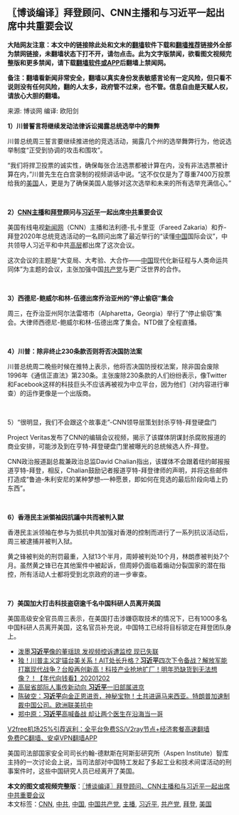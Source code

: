  <h2>〖博谈编译〗拜登顾问、CNN主播和与习近平一起出席中共重要会议</h2> <p class="notice"><b>大陆网友注意：本文中的链接除此处和文末的<a href="https://github.com/bannedbook/fanqiang" >翻墙</a>软件下载和<a href="https://github.com/killgcd/justmysocks/blob/master/README.md">翻墙推荐</a>链接外全部为禁网链接，未翻墙状态下打不开，请勿点击。此为文字版禁闻，欲看图文视频完整版和更多禁闻，请下载<a href="https://github.com/bannedbook/fanqiang">翻墙软件或APP</a>后翻墙上禁闻网。</p><p>备注：翻墙看新闻非常安全，翻墙以真实身份发表敏感言论有一定风险，但只看不说则没有任何风险，翻的人太多，政府管不过来，也不管。信息自由是天赋人权，请放心大胆的翻墙。</b></p>  <div class="entry"> <p>来源:&nbsp;博谈网                      编译:&nbsp;欧阳剑                           </p> <p></p> <p><strong>1）川普誓言将继续发动法律诉讼揭露总统选举中的舞弊</strong></p> <p>川普总统周三誓言要继续推进他的竞选活动，揭露几个州的选举舞弊行为，他说选举制度“正受到协调的攻击和围攻”。</p> <p>“我们将捍卫投票的诚实性，确保每张合法选票都被计算在内，没有非法选票被计算在内，”川普先生在白宫录制的视频讲话中说。“这不仅仅是为了尊重7400万投票给我的<a href="https://www.bannedbook.org/bnews/tag/%e7%be%8e%e5%9b%bd/" class="st_tag internal_tag" rel="tag" title="标签 美国 下的日志">美国</a>人，更是为了确保美国人能够对这次选举和未来的所有选举充满信心。”</p> <p> </p> <p></p> <p><strong>2）<a href="https://www.bannedbook.org/bnews/tag/cnn/" class="st_tag internal_tag" rel="tag" title="标签 CNN 下的日志">CNN</a><a href="https://www.bannedbook.org/bnews/tag/%e4%b8%bb%e6%92%ad/" class="st_tag internal_tag" rel="tag" title="标签 主播 下的日志">主播</a>和<a href="https://www.bannedbook.org/bnews/tag/%e6%8b%9c%e7%99%bb/" class="st_tag internal_tag" rel="tag" title="标签 拜登 下的日志">拜登</a>顾问与<a href="https://www.bannedbook.org/bnews/tag/%e4%b9%a0%e8%bf%91%e5%b9%b3/" class="st_tag internal_tag" rel="tag" title="标签 习近平 下的日志">习近平</a>一起出席<a href="https://www.bannedbook.org/bnews/tag/%e4%b8%ad%e5%85%b1/" class="st_tag internal_tag" rel="tag" title="标签 中共 下的日志">中共</a>重要会议</strong></p>  <p>美国有线电视<span class='wp_keywordlink_affiliate'><a href="https://www.bannedbook.org/" title="新闻网">新闻网</a></span>（CNN）主播和法利德-扎卡里亚（Fareed Zakaria）和乔-拜登2020年总统竞选活动的一名顾问出席了最近举行的“读懂<span class='wp_keywordlink_affiliate'><a href="https://www.bannedbook.org/" title="中国" target="_blank">中国</a></span>国际会议”，中共领导人习近平和中共<span class='wp_keywordlink_affiliate'><a href="https://www.bannedbook.org/bnews/ccpdope/" title="中共高层内幕" target="_blank">高层</a></span>都出席了这次会议。</p> <p>这次会议的主题是“大变局、大考验、大合作——<a href="https://www.bannedbook.org/bnews/tag/%E4%B8%AD%E5%9B%BD/" class="st_tag internal_tag" rel="tag" title="标签 中国 下的日志">中国</a>现代化新征程与人类命运共同体”为主题的会议，主张加强中国<a href="https://www.bannedbook.org/bnews/tag/%e5%85%b1%e4%ba%a7%e5%85%9a/" class="st_tag internal_tag" rel="tag" title="标签 共产党 下的日志">共产党</a>与更广泛世界的合作。</p> <p> </p> <p></p> <p><strong>3）西德尼-鲍威尔和林-伍德出席乔治亚州的“停止偷窃”集会</strong></p> <p>周三，在乔治亚州阿尔法雷塔市（Alpharetta，Georgia）举行了“停止偷窃”集会。大律师西德尼-鲍威尔和林-伍德出席了集会。NTD做了全程直播。</p> <p> </p> <p></p>  <p><strong>4）川普：除非终止230条款否则将否决国防法案</strong></p> <p>川普总统周二晚些时候在推特上表示，他将否决国防授权法案，除非国会废除1996年《通信正直法》第230条。主张废除230条款的人们纷纷表示，像Twitter和Facebook这样的科技巨头不应该再被视为中立平台，因为他们（对内容进行审查）的运作更像是一个出版商。</p> <p> </p> <p></p> <p>5）“很明显，我们不会跟这个故事走”-CNN领导层策划封杀亨特-拜登硬盘门</p> <p>Project Veritas发布了CNN的编辑会议视频，揭示了该媒体阴谋封杀腐败报道的商业安排，可能涉及到在亨特-拜登硬盘门里被曝光的总统候选人乔-拜登。</p> <p>CNN政治报道副总裁兼政治总监David Chalian指出，该媒体不会跟着纽约邮报报道亨特-拜登，相反，Chalian鼓励记者报道亨特-拜登律师的声明，并将这些邮件打造成“鲁迪-朱利安尼的某种梦想&#8211;一种愿景，即如何在竞选的最后阶段向墙上扔东西”。</p> <p> </p>  <p></p> <p><strong>6）香港民主派領袖因抗議中共而被判入獄</strong></p> <p>香港民主派领袖在参与为抵抗中共加强对香港的控制而进行了一系列抗议活动后，周三被逮捕并被判入狱。</p> <p>黄之锋被判处的刑罚最重，入狱13个半月，周婷被判处10个月，林朗彥被判处7个月。虽然黄之锋已在其他案件中被起诉，但周婷仍面临着煽动分裂国家的潜在指控，所有活动人士都将受到北京政府的进一步审查。</p> <p> </p> <p></p> <p><strong>7）美国加大打击科技盗窃逾千名中国科研人员离开美国</strong></p> <p>美国高级安全官员周三表示，在美国打击涉嫌窃取技术的情况下，已有1000多名中国科研人员离开美国，这名官员补充说，中国特工已经将目标锁定在拜登团队身上。</p>  <ul class='op-related-articles' title='相关阅读'> <li><a href='https://www.bannedbook.org/bnews/cbnews/20201202/1440918.html' target='_blank'>泼墨<b>习近平</b>像的董瑶琼 发视频控诉遭监控 现已失联</a></li> <li><a href='https://www.bannedbook.org/bnews/taiwannews/20201202/1440915.html' target='_blank'>独！川普主义定锚台美关系！AIT处长升格？<b>习近平</b>四次下令备战？解放军能打赢现代战争？台股再创新高！科技产业抢地扩厂！明年恐缺货到无法想像？！【年代向钱看】20201202</a></li> <li><a href='https://www.bannedbook.org/bnews/headline/20201202/1440905.html' target='_blank'>高层省部际人事传新动向 <b>习近平</b>一旧部属进京</a></li> <li><a href='https://www.bannedbook.org/bnews/cbnews/20201202/1440892.html' target='_blank'>陈破空：<b>习近平</b>向金正恩进贡，神秘宝物！土共进逼马来西亚。特朗普加速制裁中国公司。欧洲联美抗中</a></li> <li><a href='https://www.bannedbook.org/bnews/comments/20201202/1440880.html' target='_blank'>郑中原：<b>习近平</b>高喊备战 却让两个医生在沿海当一哥</a></li> </ul> <p class="texttj"> <a href="https://www.bannedbook.org/forum23/topic22702.html" target="_blank">V2free机场25%引荐返利：全平台免费SS/V2ray节点+经济套餐高速翻墙</a><br/> <a href="https://github.com/bannedbook/fanqiang/wiki/%E7%A6%81%E9%97%BB%E7%BD%91%E5%AE%89%E5%8D%93%E7%BF%BB%E5%A2%99%E6%96%B0%E9%97%BBAPP" target="_blank">免费PC翻墙、安卓VPN翻墙APP</a></p><p>美国司法部国家安全司司长约翰-德默斯在阿斯彭研究所（Aspen Institute）智库主持的一次讨论会上说，当司法部对中国特工发起了多起工业和技术间谍活动的刑事案件时，这些中国研究人员已经离开了美国。</p><a name='sharetosocial'></a>       <div><b>本文的图文或视频完整版</b>：<a href='https://www.bannedbook.org/bnews/cbnews/20201203/1441216.html'>〖博谈编译〗拜登顾问、CNN主播和与习近平一起出席中共重要会议</a></div>  </div><!--END ENTRY--> <div class="postfooter"> <div>本文标签：<a href="https://www.bannedbook.org/bnews/tag/cnn/" rel="tag">CNN</a>, <a href="https://www.bannedbook.org/bnews/tag/%e4%b8%ad%e5%85%b1/" rel="tag">中共</a>, <a href="https://www.bannedbook.org/bnews/tag/%E4%B8%AD%E5%9B%BD/" rel="tag">中国</a>, <a href="https://www.bannedbook.org/bnews/tag/%e4%b8%ad%e5%9b%bd%e5%85%b1%e4%ba%a7%e5%85%9a/" rel="tag">中国共产党</a>, <a href="https://www.bannedbook.org/bnews/tag/%e4%b8%bb%e6%92%ad/" rel="tag">主播</a>, <a href="https://www.bannedbook.org/bnews/tag/%e4%b9%a0%e8%bf%91%e5%b9%b3/" rel="tag">习近平</a>, <a href="https://www.bannedbook.org/bnews/tag/%e5%85%b1%e4%ba%a7%e5%85%9a/" rel="tag">共产党</a>, <a href="https://www.bannedbook.org/bnews/tag/%e6%8b%9c%e7%99%bb/" rel="tag">拜登</a>, <a href="https://www.bannedbook.org/bnews/tag/%e7%be%8e%e5%9b%bd/" rel="tag">美国</a></div>  </div><!--END POSTFOOTER--> 